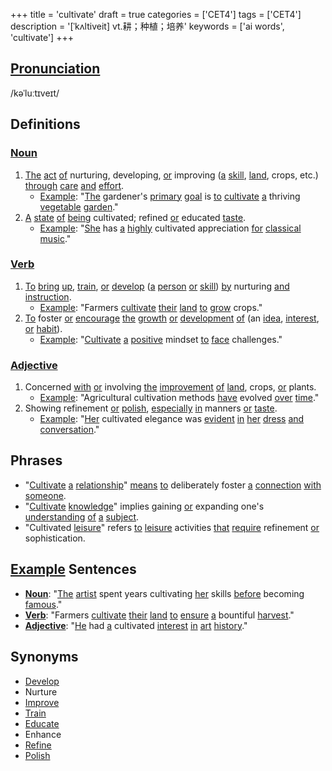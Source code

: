 +++
title = 'cultivate'
draft = true
categories = ['CET4']
tags = ['CET4']
description = '[ˈkʌltiveit] vt.耕；种植；培养'
keywords = ['ai words', 'cultivate']
+++

## [Pronunciation](/en/post/pronunciation/)
/kəˈluːtɪveɪt/

## Definitions
### [Noun](/en/post/noun/)
1. [The](/en/post/the/) [act](/en/post/act/) [of](/en/post/of/) nurturing, developing, [or](/en/post/or/) improving ([a](/en/post/a/) [skill](/en/post/skill/), [land](/en/post/land/), crops, etc.) [through](/en/post/through/) [care](/en/post/care/) [and](/en/post/and/) [effort](/en/post/effort/).
   - [Example](/en/post/example/): "[The](/en/post/the/) gardener's [primary](/en/post/primary/) [goal](/en/post/goal/) is [to](/en/post/to/) [cultivate](/en/post/cultivate/) [a](/en/post/a/) thriving [vegetable](/en/post/vegetable/) [garden](/en/post/garden/)."
2. [A](/en/post/a/) [state](/en/post/state/) [of](/en/post/of/) [being](/en/post/being/) cultivated; refined [or](/en/post/or/) educated [taste](/en/post/taste/).
   - [Example](/en/post/example/): "[She](/en/post/she/) has [a](/en/post/a/) [highly](/en/post/highly/) cultivated appreciation [for](/en/post/for/) [classical](/en/post/classical/) [music](/en/post/music/)."

### [Verb](/en/post/verb/)
1. [To](/en/post/to/) [bring](/en/post/bring/) [up](/en/post/up/), [train](/en/post/train/), [or](/en/post/or/) [develop](/en/post/develop/) ([a](/en/post/a/) [person](/en/post/person/) [or](/en/post/or/) [skill](/en/post/skill/)) [by](/en/post/by/) nurturing [and](/en/post/and/) [instruction](/en/post/instruction/).
   - [Example](/en/post/example/): "Farmers [cultivate](/en/post/cultivate/) [their](/en/post/their/) [land](/en/post/land/) [to](/en/post/to/) [grow](/en/post/grow/) crops."
2. [To](/en/post/to/) foster [or](/en/post/or/) [encourage](/en/post/encourage/) [the](/en/post/the/) [growth](/en/post/growth/) [or](/en/post/or/) [development](/en/post/development/) [of](/en/post/of/) (an [idea](/en/post/idea/), [interest](/en/post/interest/), [or](/en/post/or/) [habit](/en/post/habit/)).
   - [Example](/en/post/example/): "[Cultivate](/en/post/cultivate/) [a](/en/post/a/) [positive](/en/post/positive/) mindset [to](/en/post/to/) [face](/en/post/face/) challenges."

### [Adjective](/en/post/adjective/)
1. Concerned [with](/en/post/with/) [or](/en/post/or/) involving [the](/en/post/the/) [improvement](/en/post/improvement/) [of](/en/post/of/) [land](/en/post/land/), crops, [or](/en/post/or/) plants.
   - [Example](/en/post/example/): "Agricultural cultivation methods [have](/en/post/have/) evolved [over](/en/post/over/) [time](/en/post/time/)."
2. Showing refinement [or](/en/post/or/) [polish](/en/post/polish/), [especially](/en/post/especially/) [in](/en/post/in/) manners [or](/en/post/or/) [taste](/en/post/taste/).
   - [Example](/en/post/example/): "[Her](/en/post/her/) cultivated elegance was [evident](/en/post/evident/) [in](/en/post/in/) [her](/en/post/her/) [dress](/en/post/dress/) [and](/en/post/and/) [conversation](/en/post/conversation/)."

## Phrases
- "[Cultivate](/en/post/cultivate/) [a](/en/post/a/) [relationship](/en/post/relationship/)" [means](/en/post/means/) [to](/en/post/to/) deliberately foster [a](/en/post/a/) [connection](/en/post/connection/) [with](/en/post/with/) [someone](/en/post/someone/).
- "[Cultivate](/en/post/cultivate/) [knowledge](/en/post/knowledge/)" implies gaining [or](/en/post/or/) expanding one's [understanding](/en/post/understanding/) [of](/en/post/of/) [a](/en/post/a/) [subject](/en/post/subject/).
- "Cultivated [leisure](/en/post/leisure/)" refers [to](/en/post/to/) [leisure](/en/post/leisure/) activities [that](/en/post/that/) [require](/en/post/require/) refinement [or](/en/post/or/) sophistication.

## [Example](/en/post/example/) Sentences
- **[Noun](/en/post/noun/)**: "[The](/en/post/the/) [artist](/en/post/artist/) spent years cultivating [her](/en/post/her/) skills [before](/en/post/before/) becoming [famous](/en/post/famous/)."
- **[Verb](/en/post/verb/)**: "Farmers [cultivate](/en/post/cultivate/) [their](/en/post/their/) [land](/en/post/land/) [to](/en/post/to/) [ensure](/en/post/ensure/) [a](/en/post/a/) bountiful [harvest](/en/post/harvest/)."
- **[Adjective](/en/post/adjective/)**: "[He](/en/post/he/) had [a](/en/post/a/) cultivated [interest](/en/post/interest/) [in](/en/post/in/) [art](/en/post/art/) [history](/en/post/history/)."

## Synonyms
- [Develop](/en/post/develop/)
- Nurture
- [Improve](/en/post/improve/)
- [Train](/en/post/train/)
- [Educate](/en/post/educate/)
- Enhance
- [Refine](/en/post/refine/)
- [Polish](/en/post/polish/)

